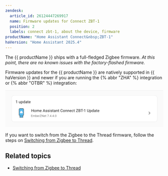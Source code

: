 ```yaml
---
zendesk:
  article_id: 26124447269917
  name: Firmware updates for Connect ZBT-1
  position: 2
  labels: connect zbt-1, about the device, firmware
productName: "Home Assistant Connect&nbsp;ZBT-1"
haVersion: "Home Assistant 2025.4"
---
```


The {{ productName }} ships with a full-fledged Zigbee firmware. *At this point, there are no known issues with the factory-flashed firmware.*

Firmware updates for the {{ productName }} are natively supported in {{ haVersion }} and newer if you are running the {% abbr "ZHA" %} integration or {% abbr "OTBR" %} integration:

![Screenshot of update notification](/static/img/connect-zbt-1/connect-zbt-1_firmware_update_notification.png)

If you want to switch from the Zigbee to the Thread firmware, follow the steps on [Switching from Zigbee to Thread](/hc/en-us/articles/26124710072861).

## Related topics

- [Switching from Zigbee to Thread](/hc/en-us/articles/26124710072861)